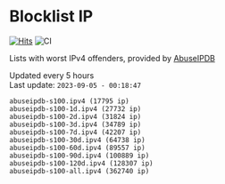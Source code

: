 # Blocklist IP

[![Hits](https://hits.seeyoufarm.com/api/count/incr/badge.svg?url=https%3A%2F%2Fgithub.com%2Fborestad%2Fblocklist-ip%2F&count_bg=%2379C83D&title_bg=%23555555&icon=&icon_color=%23E7E7E7&title=hits&edge_flat=false)](https://hits.seeyoufarm.com)  ![CI](https://img.shields.io/github/workflow/status/borestad/blocklist-ip/CI?style=flat-square)

Lists with worst IPv4 offenders, provided by [AbuseIPDB](https://www.abuseipdb.com/)

<!-- FOOTER-PLACEHOLDER -->
Updated every 5 hours<br>
Last update: `2023-09-05 - 00:18:47`
```
abuseipdb-s100.ipv4 (17795 ip)
abuseipdb-s100-1d.ipv4 (27732 ip)
abuseipdb-s100-2d.ipv4 (31824 ip)
abuseipdb-s100-3d.ipv4 (34789 ip)
abuseipdb-s100-7d.ipv4 (42207 ip)
abuseipdb-s100-30d.ipv4 (64738 ip)
abuseipdb-s100-60d.ipv4 (89557 ip)
abuseipdb-s100-90d.ipv4 (100889 ip)
abuseipdb-s100-120d.ipv4 (128307 ip)
abuseipdb-s100-all.ipv4 (362740 ip)
```
